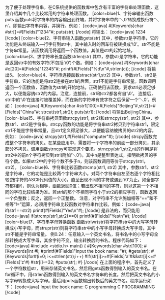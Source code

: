 为了便于处理字符串，在C系统提供的函数库中包含有丰富的字符串处理函数，这里介绍其中几个比较常用的字符串处理函数。
[color=blue]1、字符串输出函数puts
函数puts将字符串的内容输出到终端，并将字符串中的‘＼0’转换成换行符‘＼n’。即输出字符串内容，并换行。例如：
[code=java]
#[Keywords]char #str[]=#[Fields]"1234"#;
puts(str);
[/code]
将输出：
[code=java]
1234
[/code]
[color=blue]2、字符串输入函数gets(str)
其中，参数str是字符串，它的功能是从终端输入—行字符到str中。其中输入时的回车符被转换成‘\0’。str不能是字符串常量。该函数调用将返回一个函数值，其值是str的起始地址。
[color=blue]3、求字符串长度函数strlen(str)
其中，参数str是字符串，它的功能是返回str中的有效字符(不包括‘\0’)个数。例如：
[code=java]
#[Keywords]char #c[20]=#[Fields]"12345"#;
printf(#[Fields]"%d\n"#,strlen(c));
[/code]
将输出5。
[color=blue]4、字符串连接函数stract(str1,str2)
其中，参数str1、str2是字符串，它的功能是将str2连接在str1的后面。str1不能是字符串常量。函数调用返回一个函数值，函数值为strl的开始地址。正确使用该函数，要求strl必须足够大，以便能容纳str2的内容。注意，连接前，strl和str2都各有自‘\0’。
连接后，strl中的‘\0’在连接时被覆盖掉，而在新的字符串有效字符之后保留一个‘＼0’。例如：
[code=java]
#[Keywords]char #str1[100]=#[Fields]"Beijing"#,str2[]=#[Fields]"China"#;
strcat(str1,str2);
puts(str1);
[/code]
将输出BeijingChina。
[color=blue]5、字符串拷贝函数strcpy(str1, str2)和strncpy(str1, str2)
其中，参数str1、str2是字符串。strcpy函数的功能是将字符串str2拷贝到字符串str1，限定str1不能是字符串常量，且str1定义得足够大，以便能容纳被拷贝的str2的内容。例如：
[code=java]
strcpy(str1,#[Fields]"computer"#);
[/code]
strcpy函数完成整个字符串的拷贝。在某些应用中，需要将一个字符串的前面一部分拷贝，其余部分不拷贝。调用函数strncpy可实现这个要求。strncpy(str1,str2,n)的作用是将str2中的前n个字符拷贝到strl(附加‘＼0’)。其中n是整型表达式，指明欲拷贝的字符个数。如果str2中的字符个数不多于n，则该函数调用等价于strcpy(strl，str2)。
[color=blue]6、字符串比较函数strcmp(str1, str2)
其中，参数str1、str2是字符串，它的功能是比较两个字符串大小。对两个字符串自左至右逐个字符相比较(按字符的ASCII代码值的大小)，直至出现不同的字符或遇到‘\0’为止。如全部字符都相同，则认为相等，函数返回0值；若出现不相同的字符，则以这第一个不相同的字符比较结果为准。若strl的那个不相同字符小于str2的相应字符，函数返回一个负整数；反之，返回一个正整数。
注意，对字符串不允许施加相等“==”和不相等“!=”运算，必须用字符串比较函数对字符串作比较。例如：
[code=java]
if(str1==str2) printf(#[Fields]"Yes\n"#);
[/code]
是非法的，而只能用
[code=java]
if(strcmp(str1,str2)==0) printf(#[Fields]"Yes\n"#);
[/code]
[color=blue]7、字符串字母转换函数
函数strlwr(str)将字符串str中的大写字母转换成小写字母，而strupr(str)则将字符串str中的小写字母转换成大写字母，其中str不能是字符串常量。
例0.24：任意输入一个英文书名，将书名中的小写字母全部转换成大写字母，其余字符不变，输出转换后的书名。程序代码如下：
[code=java]
#include <stdio.h>
main()
{
	#[Keywords]char #str[100];
	#[Keywords]int #i;
	#printf(#[Fields]"Input the book name: "#);
	#gets(str);
	#[Keywords]for#(i=0; i<=strlen(str);i++)
	#if(str[i]>=#[Fields]'a'#&&str[i]<=#[Fields]'z'#)
	#str[i]-=32;
	#puts(str);
#}
[/code]
在上面的程序中，首先定义了一个字符数组str，用来存储英文书名，然后用gets函数得到输入的英文书名。在for循环中，用strlen函数得到输入的英文书名字符串的长度，然后把英文书名的小写字母转换成大写字母。最后用puts函数输出转换后的英文书名。程序运行如下：
[code=java]
Input the book name: C programming
C PROGRAMMING
[/code]